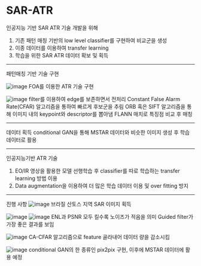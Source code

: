 # SAR-ATR
인공지능 기반 SAR ATR 기술 개발을 위해
1. 기존 패턴 매칭 기반의 low level classifier를 구현하여 비교군을 생성
2. 이종 데이터를 이용하여 transfer learning
3. 학습을 위한 SAR ATR 데이터 확보 및 획득
--------------------------------------------------------------------------------------------------------
패턴매칭 기반 기술 구현

![image](https://user-images.githubusercontent.com/105264422/167564211-96862356-b2e1-4bf7-ac61-0e4914000fbd.png)
FOA를 이용한 ATR 기술 구현

![image](https://user-images.githubusercontent.com/105264422/167564296-6c2cabf5-b255-4ed9-acff-29629c525a48.png)
filter를 이용하여 edge를 보존하면서 전처리
Constant False Alarm Rate(CFAR) 알고리즘을 통하여 빠르게 후보군을 추림
ORB 혹은 SIFT 알고리즘을 통해 이미지 내의 keypoint와 descriptor를 뽑아냄
FLANN 매치로 특징점 비교 후 매칭

--------------------------------------------------------------------------------------------------------
데이터 획득
conditional GAN을 통해 MSTAR 데이터와 비슷한 이미지 생성 후 학습 데이터로 활용

--------------------------------------------------------------------------------------------------------
인공지능기반 ATR 기술
1. EO/IR 영상을 활용한 모델 선행학습 후 classifier를 따로 학습하는 transfer learning 방법 이용
2. Data augmentation을 이용하여 더 많은 학습 데이터 이용 및 over fitting 방지

--------------------------------------------------------------------------------------------------------
진행 사항
![image](https://user-images.githubusercontent.com/105264422/167565247-8387f512-9611-42a7-84d9-03ed948bd074.png)
브라질 산토스 지역 SAR 이미지 획득

![image](https://user-images.githubusercontent.com/105264422/167565303-e1736b5c-4e8b-49e2-8f5d-4f14b8fc26db.png)
![image](https://user-images.githubusercontent.com/105264422/167565322-e72c2179-5f6c-4c9d-8a48-2baddca97805.png)
ENL과 PSNR 모두 킬수록 노이즈가 적음을 의미
Guided filter가 가장 좋은 결과를 보임

![image](https://user-images.githubusercontent.com/105264422/167565482-a1ee04c8-7282-4243-b698-a94c15846ac2.png)
CA-CFAR 알고리즘으로 feature 골라내어 데이터 량을 감소시킴

![image](https://user-images.githubusercontent.com/105264422/167565600-e41f9db2-63eb-44d4-9491-dd9d6e3232c2.png)
conditional GAN의 한 종류인 pix2pix 구현, 이후에 MSTAR 데이터에 활용 예정

